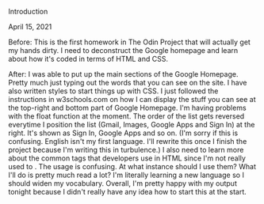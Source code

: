 Introduction

April 15, 2021

Before:
This is the first homework in The Odin Project that will actually get my hands dirty. I need to deconstruct the Google homepage and learn about how it's coded in terms of HTML and CSS.

After:
I was able to put up the main sections of the Google Homepage. Pretty much just typing out the words that you can see on the site. I have also written styles to start things up with CSS. I just followed the instructions in w3schools.com on how I can display the stuff you can see at the top-right and bottom part of Google Homepage. I'm having problems with the float function at the moment. The order of the list gets reversed everytime I position the list (Gmail, Images, Google Apps and Sign In) at the right. It's shown as Sign In, Google Apps and so on. (I'm sorry if this is confusing. English isn't my first language. I'll rewrite this once I finish the project because I'm writing this in turbulence.) I also need to learn more about the common tags that developers use in HTML since I'm not really used to <!--<nav> or <div>-->. The usage is confusing. At what instance should I use them? What I'll do is pretty much read a lot? I'm literally learning a new language so I should widen my vocabulary. Overall, I'm pretty happy with my output tonight because I didn't really have any idea how to start this at the start.
